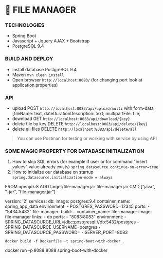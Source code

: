 # 📁 FILE MANAGER
### TECHNOLOGIES
* Spring Boot
* Javascript + Jquery AJAX + Bootstrap
* PostgreSQL 9.4

### BUILD AND DEPLOY
* Install database PostgreSQL 9.4
* Maven `mvn clean install`
* Open browser `http://localhost:8083/` (for changing port look at application.properties)

### API
* upload POST `http://localhost:8083/api/upload/multi` with form-data [fileName: text, dateDurationDescription: text; multipartFile: file]
* download GET `http://localhost:8083/api/download/{key}`
* delete file by key DELETE `http://localhost:8083/api/delete/{key}`
* delete all files DELETE `http://localhost:8083/api/delete/all`

> You can use Postman for testing or working with service by using API

### SOME MAGIC PROPERTY FOR DATABASE INITIALIZATION
1. How to skip SQL errors (for example if user or for command "insert values" value already exists)
`spring.datasource.continue-on-error=true`
2. How to initialize our database on startup
`spring.datasource.initialization-mode = always`

FROM openjdk:8
ADD target/file-manager.jar file-manager.jar
CMD ["java", "-jar", "file-manager.jar"]

version: '2'
services:
  db:
    image: postgres:9.4
    container_name: spring_app_data
    environment:
    - POSTGRES_PASSWORD=12345
    ports:
    - "5434:5432"
  file-manager:
    build: ..
    container_name: file-manager
    image: file-manager
    links:
    - db
    ports:
    - "8083:8083"
    environment:
    - SPRING_DATASOURCE_URL=jdbc:postgresql://db:5432/postgres
    - SPRING_DATASOURCE_USERNAME=postgres
    - SPRING_DATASOURCE_PASSWORD=
    - SERVER_PORT=8083
    
    docker build -f Dockerfile -t spring-boot-with-docker .

docker run -p 8088:8088 spring-boot-with-docker
